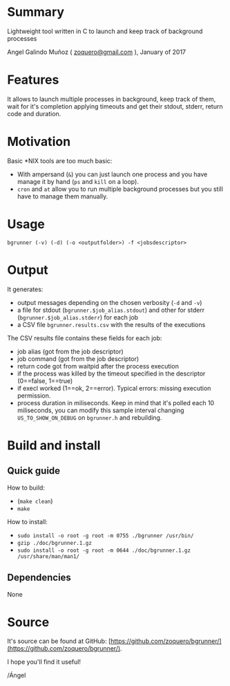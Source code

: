 # Summary

Lightweight tool written in C to launch and keep track of background processes

Angel Galindo Muñoz ( zoquero@gmail.com ), January of 2017

# Features

It allows to launch multiple processes in background, keep track of them, wait for it's completion applying timeouts and get their stdout, stderr, return code and duration.

# Motivation

Basic \*NIX tools are too much basic:

* With ampersand (`&`) you can just launch one process and you have manage it by hand (`ps` and `kill` on a loop).
* `cron` and `at` allow you to run multiple background processes but you still have to manage them manually.

# Usage

`bgrunner (-v) (-d) (-o <outputfolder>) -f <jobsdescriptor>`

# Output

It generates:
* output messages depending on the chosen verbosity (`-d` and `-v`)
* a file for stdout (`bgrunner.$job_alias.stdout`) and other for stderr (`bgrunner.$job_alias.stderr`) for each job
* a CSV file `bgrunner.results.csv` with the results of the executions

The CSV results file contains these fields for each job:
* job alias (got from the job descriptor)
* job command (got from the job descriptor)
* return code got from waitpid after the process execution
* if the process was killed by the timeout specified in the descriptor (0==false, 1==true)
* if execl worked (1==ok, 2==error). Typical errors: missing execution permission.
* process duration in miliseconds. Keep in mind that it's polled each 10 miliseconds, you can modify this sample interval changing `US_TO_SHOW_ON_DEBUG` on `bgrunner.h` and rebuilding.

# Build and install

## Quick guide

How to build:
* (`make clean`)
* `make`

How to install:
* `sudo install -o root -g root -m 0755 ./bgrunner /usr/bin/`
* `gzip ./doc/bgrunner.1.gz`
* `sudo install -o root -g root -m 0644 ./doc/bgrunner.1.gz /usr/share/man/man1/`

## Dependencies

None

# Source
It's source can be found at GitHub: [https://github.com/zoquero/bgrunner/](https://github.com/zoquero/bgrunner/).

I hope you'll find it useful!

/Ángel
